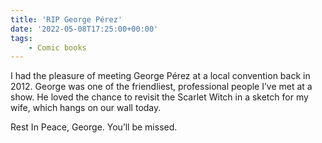```yaml
---
title: 'RIP George Pérez'
date: '2022-05-08T17:25:00+00:00'
tags:
    - Comic books
---
```


I had the pleasure of meeting George Pérez at a local convention back in 2012. George was one of the friendliest, professional people I’ve met at a show. He loved the chance to revisit the Scarlet Witch in a sketch for my wife, which hangs on our wall today.

Rest In Peace, George. You’ll be missed.